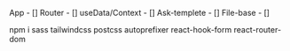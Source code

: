 App - []
  Router - []
  useData/Context - []
  Ask-templete - []
  File-base - []

npm i sass tailwindcss postcss autoprefixer react-hook-form react-router-dom 